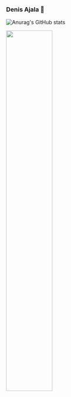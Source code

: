 ### Denis Ajala 👋

<!--
**DNS239/DNS239** is a ✨ _special_ ✨ repository because its `README.md` (this file) appears on your GitHub profile.

Here are some ideas to get you started:

- 🔭 I’m currently working on ...
- 🌱 I’m currently learning ...
- 👯 I’m looking to collaborate on ...
- 🤔 I’m looking for help with ...
- 💬 Ask me about ...
- 📫 How to reach me: ...
- 😄 Pronouns: ...
- ⚡ Fun fact: ...
-->

![Anurag's GitHub stats](https://github-readme-stats.vercel.app/api?username=DNS239&show_icons=true&theme=cobalt)

<img align="left" width="50%" src="https://github-readme-stats.vercel.app/api/top-langs/?username=DNS239&langs_count=8"/>
